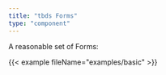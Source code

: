 ```yaml
---
title: "tbds Forms"
type: "component"
---
```


A reasonable set of Forms:

{{< example fileName="examples/basic" >}}
